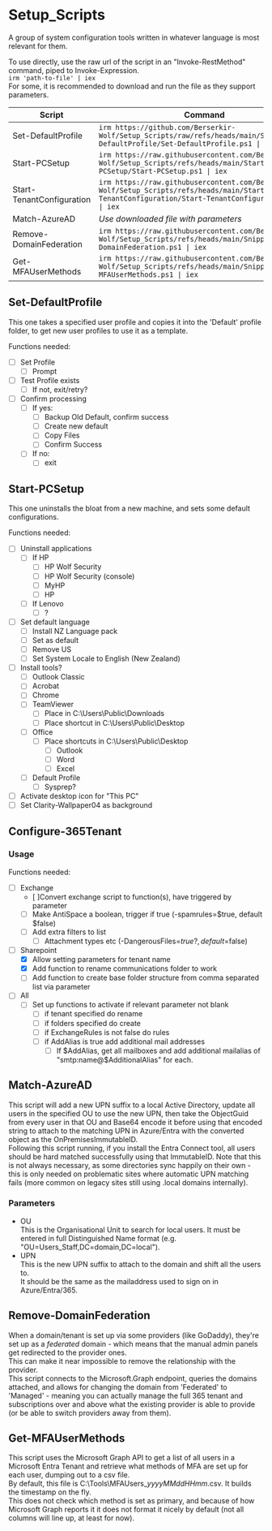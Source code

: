 # Setup_Scripts

A group of system configuration tools written in whatever language is most relevant for them.

To use directly, use the raw url of the script in an "Invoke-RestMethod" command, piped to Invoke-Expression.  
`irm 'path-to-file' | iex`  
For some, it is recommended to download and run the file as they support parameters.

| Script | Command |
| ---- | ---- |
| Set-DefaultProfile | `irm https://github.com/Berserkir-Wolf/Setup_Scripts/raw/refs/heads/main/Set-DefaultProfile/Set-DefaultProfile.ps1 \| iex` |
| Start-PCSetup | `irm https://raw.githubusercontent.com/Berserkir-Wolf/Setup_Scripts/refs/heads/main/Start-PCSetup/Start-PCSetup.ps1 \| iex` |
| Start-TenantConfiguration | `irm https://raw.githubusercontent.com/Berserkir-Wolf/Setup_Scripts/refs/heads/main/Start-TenantConfiguration/Start-TenantConfiguration.psm1 \| iex` |
| Match-AzureAD | _Use downloaded file with parameters_ |
| Remove-DomainFederation | `irm https://raw.githubusercontent.com/Berserkir-Wolf/Setup_Scripts/refs/heads/main/Snippets/Remove-DomainFederation.ps1 \| iex` |
| Get-MFAUserMethods | `irm https://raw.githubusercontent.com/Berserkir-Wolf/Setup_Scripts/refs/heads/main/Snippets/Get-MFAUserMethods.ps1 \| iex` |

## Set-DefaultProfile

This one takes a specified user profile and copies it into the 'Default' profile folder, to get new user profiles to use it as a template.

Functions needed:

- [ ] Set Profile
  - [ ] Prompt
- [ ] Test Profile exists
  - [ ] If not, exit/retry?
- [ ] Confirm processing
  - [ ] If yes:
    - [ ] Backup Old Default, confirm success
    - [ ] Create new default
    - [ ] Copy Files
    - [ ] Confirm Success
  - [ ] If no:
    - [ ] exit
  
## Start-PCSetup

This one uninstalls the bloat from a new machine, and sets some default configurations.

Functions needed:

- [ ] Uninstall applications
  - [ ] If HP
    - [ ] HP Wolf Security
    - [ ] HP Wolf Security (console)
    - [ ] MyHP
    - [ ] HP
  - [ ] If Lenovo
    - [ ] ?
- [ ] Set default language
  - [ ] Install NZ Language pack
  - [ ] Set as default
  - [ ] Remove US
  - [ ] Set System Locale to English (New Zealand)
- [ ] Install tools?
  - [ ] Outlook Classic
  - [ ] Acrobat
  - [ ] Chrome
  - [ ] TeamViewer
    - [ ] Place in C:\Users\Public\Downloads
    - [ ] Place shortcut in C:\Users\Public\Desktop
  - [ ] Office
    - [ ] Place shortcuts in C:\Users\Public\Desktop
      - [ ] Outlook
      - [ ] Word
      - [ ] Excel
  - [ ] Default Profile
    - [ ] Sysprep?
- [ ] Activate desktop icon for "This PC"
- [ ] Set Clarity-Wallpaper04 as background

## Configure-365Tenant

### Usage

Functions needed:

- [ ] Exchange
  - [ ]Convert exchange script to function(s), have triggered by parameter
  - [ ] Make AntiSpace a boolean, trigger if true (-spamrules=$true, default $false)
  - [ ] Add extra filters to list
    - [ ] Attachment types etc (-DangerousFiles=$true?, default=$false)
- [ ] Sharepoint
  - [X] Allow setting parameters for tenant name
  - [X] Add function to rename communications folder to work
  - [ ] Add function to create base folder structure from comma separated list via parameter
- [ ] All
  - [ ] Set up functions to activate if relevant parameter not blank
    - [ ] if tenant specified do rename
    - [ ] if folders specified do create
    - [ ] if ExchangeRules is not false do rules
    - [ ] if AddAlias is true add additional mail addresses
      - [ ] If $AddAlias, get all mailboxes and add additional mailalias of "smtp:name@$AdditionalAlias" for each.

## Match-AzureAD

This script will add a new UPN suffix to a local Active Directory, update all users in the specified OU to use the new UPN, then take the ObjectGuid from every user in that OU and Base64 encode it before using that encoded string to attach to the matching UPN in Azure/Entra with the converted object as the OnPremisesImmutableID.  
Following this script running, if you install the Entra Connect tool, all users should be hard matched successfully using that ImmutableID.
Note that this is not always necessary, as some directories sync happily on their own - this is only needed on problematic sites where automatic UPN matching fails (more common on legacy sites still using .local domains internally).

### Parameters

- OU  
This is the Organisational Unit to search for local users. It must be entered in full Distinguished Name format (e.g. "OU=Users_Staff,DC=domain,DC=local").
- UPN  
This is the new UPN suffix to attach to the domain and shift all the users to.  
It should be the same as the mailaddress used to sign on in Azure/Entra/365.

## Remove-DomainFederation

When a domain/tenant is set up via some providers (like GoDaddy), they're set up as a _federated_ domain - which means that the manual admin panels get redirected to the provider ones.  
This can make it near impossible to remove the relationship with the provider.  
This script connects to the Microsoft.Graph endpoint, queries the domains attached, and allows for changing the domain from 'Federated' to 'Managed' - meaning you can actually manage the full 365 tenant and subscriptions over and above what the existing provider is able to provide (or be able to switch providers away from them).

## Get-MFAUserMethods

This script uses the Microsoft Graph API to get a list of all users in a Microsoft Entra Tenant and retrieve what methods of MFA are set up for each user, dumping out to a csv file.  
By default, this file is C:\Tools\MFAUsers_*yyyyMMddHHmm*.csv. It builds the timestamp on the fly.  
This does not check which method is set as primary, and because of how Microsoft Graph reports it it does not format it nicely by default (not all columns will line up, at least for now).

